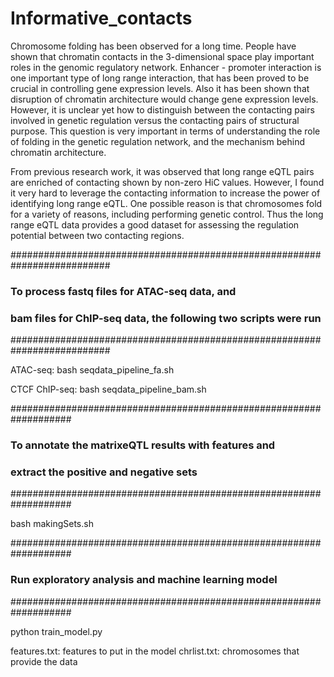 # Informative_contacts


Chromosome folding has been observed for a long time. People have shown that chromatin contacts in the 3-dimensional space play important roles in the genomic regulatory network. Enhancer - promoter interaction is one important type of long range interaction, that has been proved to be crucial in controlling gene expression levels. Also it has been shown that disruption of chromatin architecture would change gene expression levels. However, it is unclear yet how to distinguish between the contacting pairs involved in genetic regulation versus the contacting pairs of structural purpose. This question is very important in terms of understanding the role of folding in the genetic regulation network, and the mechanism behind chromatin architecture. 

From previous research work, it was observed that long range eQTL pairs are enriched of contacting shown by non-zero HiC values. However, I found it very hard to leverage the contacting information to increase the power of identifying long range eQTL. One possible reason is that chromosomes fold for a variety of reasons, including performing genetic control. Thus the long range eQTL data provides a good dataset for assessing the regulation potential between two contacting regions. 



##########################################################################
### To process fastq files for ATAC-seq data, and 
### bam files for ChIP-seq data, the following two scripts were run
##########################################################################


ATAC-seq:
bash seqdata_pipeline_fa.sh


CTCF ChIP-seq:
bash seqdata_pipeline_bam.sh


################################################################### 
### To annotate the matrixeQTL results with features and
###    extract the positive and negative sets
###################################################################

bash makingSets.sh



################################################################### 
###  Run exploratory analysis and machine learning model
###################################################################

python train_model.py

features.txt: features to put in the model 
chrlist.txt: chromosomes that provide the data
